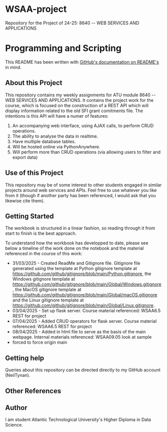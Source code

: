 # WSAA-project
Repository for the Project of 24-25: 8640 -- WEB SERVICES AND APPLICATIONS

# Programming and Scripting

This README has been written with [GitHub's documentation on README's](https://docs.github.com/en/repositories/managing-your-repositorys-settings-and-features/customizing-your-repository/about-readmes) in mind.

## About this Project

This repository contains my weekly assignments for ATU module 8640 -- WEB SERVICES AND APPLICATIONS. It contains the project work for the course, which is focused on the construction of a REST API which will display information related to the old SFI grant comitments file. The intentions is this API will have a numer of features:

1. An accompanying web interface, using AJAX calls, to perform CRUD operations. 
2. The ability to analyse the data in realtime.
3. Have multiple database tables.
4. Will be hosted online via PythonAnywhere.
5. Will perform more than CRUD operations (via allowing users to filter and export data)

## Use of this Project

This repository may be of some interest to other students engaged in similar projects around web services and APIs. Feel free to use whatever you like from it (though if another party has been referenced, I would ask that you likewise cite them).

## Getting Started

The workbook is structured in a linear fashion, so reading through it from start to finish is the best approach.

To understand how the workbook has developped to date, please see below a timeline of the work done on the notebook and the material referenced in the course of this work:

- 31/03/2025 - Created ReadMe and Gitignore file. Gitignore file generated using the template at Python gitignore template at https://github.com/github/gitignore/blob/main/Python.gitignore, the Windows gitignore template at https://github.com/github/gitignore/blob/main/Global/Windows.gitignore, the MacOS gitignore template at https://github.com/github/gitignore/blob/main/Global/macOS.gitignore and the Linux gitignore template at https://github.com/github/gitignore/blob/main/Global/Linux.gitignore.
- 03/04/2025 - Set up flask server. Course material referenced: WSAA6.5 REST for project
- 07/04/2025 - Added CRUD operators for flask server. Course material referenced: WSAA6.5 REST for project
- 08/04/2025 - Added in html file to serve as the basis of the main webpage. Internal materials referenced: WSAA09.05 look at sample
- forced to force origin main

## Getting help

Queries about this repository can be directed directly to my GitHub account (NeilTynan).

## Other References



## Author

I am student Atlantic Technological University's Higher Diploma in Data Science.
